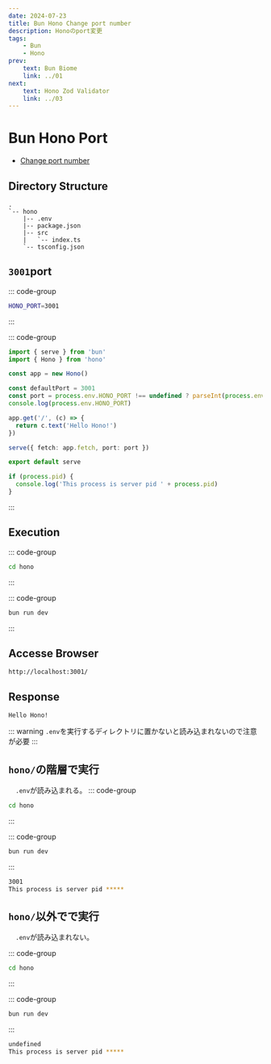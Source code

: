```yaml
---
date: 2024-07-23
title: Bun Hono Change port number
description: Honoのport変更
tags: 
    - Bun
    - Hono
prev:
    text: Bun Biome
    link: ../01
next:
    text: Hono Zod Validator
    link: ../03
---
```


# Bun Hono Port

* [Change port number](https://hono.dev/docs/getting-started/nodejs#change-port-number)

## Directory Structure
```
.
`-- hono
    |-- .env
    |-- package.json
    |-- src
    |   `-- index.ts
    `-- tsconfig.json
```

## `3001`port
::: code-group
```sh [hono/.env]
HONO_PORT=3001
```
:::

::: code-group
```ts [index.ts]
import { serve } from 'bun'
import { Hono } from 'hono'

const app = new Hono()

const defaultPort = 3001
const port = process.env.HONO_PORT !== undefined ? parseInt(process.env.HONO_PORT) : defaultPort
console.log(process.env.HONO_PORT)

app.get('/', (c) => {
  return c.text('Hello Hono!')
})

serve({ fetch: app.fetch, port: port })

export default serve

if (process.pid) {
  console.log('This process is server pid ' + process.pid)
}
```
:::

## Execution
::: code-group
```sh [sh]
cd hono
```
:::

::: code-group
```sh [bun]
bun run dev
```
:::

## Accesse Browser
```
http://localhost:3001/
```

## Response
```
Hello Hono!
```

::: warning
`.env`を実行するディレクトリに置かないと読み込まれないので注意が必要
:::

## `hono/`の階層で実行
&emsp;`.env`が読み込まれる。
::: code-group
```sh [sh]
cd hono
```
:::

::: code-group
```sh [bun]
bun run dev
```
:::

```sh
3001
This process is server pid *****
```

## `hono/`以外でで実行
&emsp;`.env`が読み込まれない。

::: code-group
```sh [sh]
cd hono
```
:::

::: code-group
```sh [bun]
bun run dev
```
:::

```sh
undefined
This process is server pid *****
```